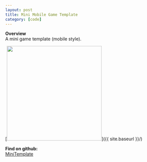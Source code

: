 ```yaml
---
layout: post
title: Mini Mobile Game Template
category: [code]
---
```

**Overview**  
A mini game template (mobile style).   

[<img src="{{ site.baseurl }}/images/demo/result.png" style="width: 300px;"/>]({{ site.baseurl }}/)

<!--more-->

**Find on github:**  
[MiniTemplate](https://github.com/YZnoodle/MiniTemplate)









